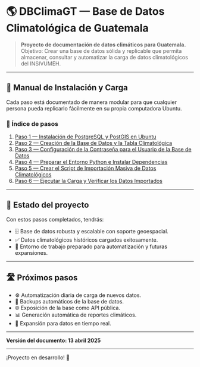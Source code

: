 # 🌎 DBClimaGT — Base de Datos Climatológica de Guatemala

> **Proyecto de documentación de datos climáticos para Guatemala.**  
> Objetivo: Crear una base de datos sólida y replicable que permita almacenar, consultar y automatizar la carga de datos climatológicos del INSIVUMEH.

---

## 📖 Manual de Instalación y Carga

Cada paso está documentado de manera modular para que cualquier persona pueda replicarlo fácilmente en su propia computadora Ubuntu.

### 🧭 Índice de pasos

1. [Paso 1 — Instalación de PostgreSQL y PostGIS en Ubuntu](docs/01_instalacion_postgres_postgis.md)
2. [Paso 2 — Creación de la Base de Datos y la Tabla Climatológica](docs/02_creacion_base_tabla.md)
3. [Paso 3 — Configuración de la Contraseña para el Usuario de la Base de Datos](docs/03_configuracion_usuario_postgres.md)
4. [Paso 4 — Preparar el Entorno Python e Instalar Dependencias](docs/04_entorno_python_dependencias.md)
5. [Paso 5 — Crear el Script de Importación Masiva de Datos Climatológicos](docs/05_script_importacion.md)
6. [Paso 6 — Ejecutar la Carga y Verificar los Datos Importados](docs/06_ejecucion_importacion_verificacion.md)

---

## 🚀 Estado del proyecto

Con estos pasos completados, tendrás:

- 🗄️ Base de datos robusta y escalable con soporte geoespacial.
- ✅ Datos climatológicos históricos cargados exitosamente.
- 🔧 Entorno de trabajo preparado para automatización y futuras expansiones.

---

## 🛣️ Próximos pasos

- ⚙️ Automatización diaria de carga de nuevos datos.
- 💾 Backups automáticos de la base de datos.
- 🌐 Exposición de la base como API pública.
- 📊 Generación automática de reportes climáticos.
- 🚀 Expansión para datos en tiempo real.

---

**Versión del documento: 13 abril 2025**

---

¡Proyecto en desarrollo! 🚀  

